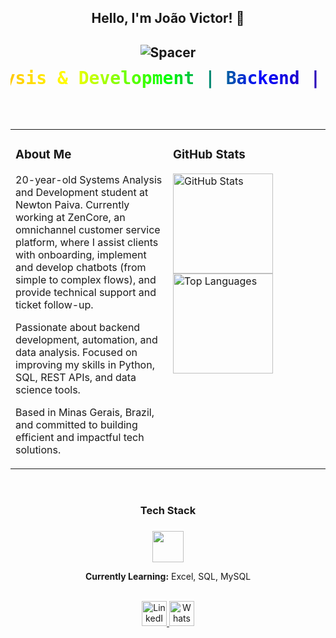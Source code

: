 <h2 align="center">Hello, I'm João Victor! 👋</h2>

###

<h2 align="center">
  <img src="https://readme-typing-svg.demolab.com?font=Fira+Code&size=0&pause=10000&color=00000000&center=true&vCenter=true&width=0&lines=" alt="Spacer" />
  <svg width="100%" height="60">
    <text x="50%" y="50%" dominant-baseline="middle" text-anchor="middle" font-size="28" font-family="Fira Code, monospace" fill="url(#rainbow)">
      Systems Analysis & Development | Backend | Data Science
    </text>
    <defs>
      <linearGradient id="rainbow" x1="0%" y1="0%" x2="100%" y2="0%">
        <stop offset="0%" stop-color="#ff0000" />
        <stop offset="16%" stop-color="#ffa500" />
        <stop offset="33%" stop-color="#ffff00" />
        <stop offset="50%" stop-color="#00ff00" />
        <stop offset="66%" stop-color="#0000ff" />
        <stop offset="83%" stop-color="#4b0082" />
        <stop offset="100%" stop-color="#ee82ee" />
      </linearGradient>
    </defs>
  </svg>
</h2>

<br>

<table>
  <tr>
    <td valign="top" width="50%">

### About Me

20-year-old Systems Analysis and Development student at Newton Paiva.
Currently working at ZenCore, an omnichannel customer service platform, where I assist clients with onboarding, implement and develop chatbots (from simple to complex flows), and provide technical support and ticket follow-up.

Passionate about backend development, automation, and data analysis.
Focused on improving my skills in Python, SQL, REST APIs, and data science tools.

Based in Minas Gerais, Brazil, and committed to building efficient and impactful tech solutions.

</td>
<td valign="top" width="50%">

### GitHub Stats

<img src="https://github-readme-stats.vercel.app/api?username=joaovictor&show_icons=true&theme=dark&hide_border=true&count_private=true" alt="GitHub Stats" height="160"/>
<br>
<img src="https://github-readme-stats.vercel.app/api/top-langs/?username=joaovictor&layout=compact&theme=dark&hide_border=true" alt="Top Languages" height="160"/>

</td>
  </tr>
</table>

<br>

<h3 align="center">Tech Stack</h3>

###

<div align="center">
  <img src="https://skillicons.dev/icons?i=python,git,github,vscode" height="50" />
  
  **Currently Learning:** Excel, SQL, MySQL
</div>

<br>

<div align="center">

  <a href="https://www.linkedin.com/in/joao-victor-da-silva-rodrigues-53a9aa291" target="_blank">
    <img src="https://img.icons8.com/?size=100&id=xuvGCOXi8Wyg&format=png&color=000000" width="40px" alt="LinkedIn"/>
  </a>

  <a href="https://wa.me/5531975298466" target="_blank">
    <img src="https://img.icons8.com/?size=100&id=16713&format=png&color=000000" width="40px" alt="WhatsApp"/>
  </a>

</div>

